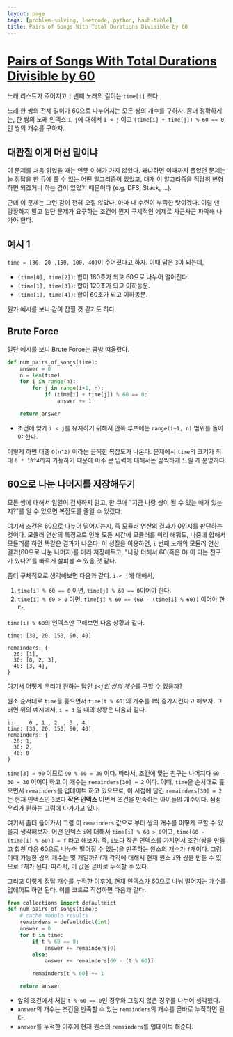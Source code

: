 ```yaml
---
layout: page
tags: [problem-solving, leetcode, python, hash-table]
title: Pairs of Songs With Total Durations Divisible by 60
---
```


# [Pairs of Songs With Total Durations Divisible by 60](https://leetcode.com/problems/pairs-of-songs-with-total-durations-divisible-by-60/)
 노래 리스트가 주어지고 `i` 번째 노래의 길이는 `time[i]` 초다.

 노래 한 쌍의 전체 길이가 60으로 나누어지는 모든 쌍의 개수를
 구하자. 좀더 정확하게는, 한 쌍의 노래 인덱스 `i`, `j`에 대해서 `i <
 j` 이고 `(time[i] + time[j]) % 60 == 0`인 쌍의 개수를 구하자.

## 대관절 이게 머선 말이냐
 이 문제를 처음 읽었을 때는 언뜻 이해가 가지 않았다. 왜냐하면 이때까지
 풀었던 문제는 늘 정답을 한 큐에 풀 수 있는 어떤 알고리즘이 있었고,
 대개 이 알고리즘을 적당히 변형하면 되겠거니 하는 감이 있었기 때문이다
 (e.g. DFS, Stack, ...).

 근데 이 문제는 그런 감이 전혀 오질 않았다. 아마 내 수련이 부족한
 탓이겠다. 이럴 땐 당황하지 말고 일단 문제가 요구하는 조건이 뭔지
 구체적인 예제로 차근차근 파악해 나가야 한다.

## 예시 1
 `time = [30, 20 ,150, 100, 40]`이 주어졌다고 하자. 이때 답은 `3`이
 되는데,
  - `(time[0], time[2])`: 합이 180초가 되고 60으로 나누어 떨어진다.
  - `(time[1], time[3])`: 합이 120초가 되고 이하동문.
  - `(time[1], time[4])`: 합이 60초가 되고 이하동문.

 뭔가 예시를 보니 감이 잡힐 것 같기도 하다.

## Brute Force
 일단 예시를 보니 Brute Force는 금방 떠올랐다.

```python
def num_pairs_of_songs(time):
    answer = 0
    n = len(time)
    for i in range(n):
        for j in range(i+1, n):
            if (time[i] + time[j]) % 60 == 0:
                answer += 1

    return answer
```
 - 조건에 맞게 `i < j`를 유지하기 위해서 안쪽 루프에는 `range(i+1, n)`
   범위를 돌아야 한다.

 이렇게 하면 대충 `O(n^2)` 이라는 끔찍한 복잡도가 나온다. 문제에서
 `time`의 크기가 최대 `6 * 10^4`까지 가능하기 때문에 아주 큰 입력에
 대해서는 끔찍하게 느릴 게 분명하다.

## 60으로 나눈 나머지를 저장해두기
 모든 쌍에 대해서 일일이 검사하지 말고, 한 큐에 "지금 나랑 쌍이 될 수
 있는 애가 있는지?"를 알 수 있으면 복잡도를 줄일 수 있겠다.

 여기서 조건은 60으로 나누어 떨어지는지, 즉 모듈러 연산의 결과가
 0인지를 판단하는 것이다. 모듈러 연산의 특징으로 인해 모든 시간에
 모듈러를 미리 해둬도, 나중에 합해서 모듈러를 하면 똑같은 결과가
 나온다. 이 성질을 이용하면, `i` 번째 노래의 모듈러 연산 결과(60으로
 나눈 나머지)를 미리 저장해두고, "나랑 더해서 60(혹은 0) 이 되는
 친구가 있나?"를 빠르게 살펴볼 수 있을 것 같다.

 좀더 구체적으로 생각해보면 다음과 같다. `i < j`에 대해서,
  1. `time[i] % 60 == 0` 이면, `time[j] % 60 == 0`이어야 한다.
  2. `time[i] % 60 > 0` 이면, `time[j] % 60 == (60 - (time[i] % 60))`
     이어야 한다.

 `time[i] % 60`의 인덱스만 구해보면 다음 상황과 같다.

```
time: [30, 20, 150, 90, 40]

remainders: {
  20: [1],
  30: [0, 2, 3],
  40: [3, 4],
}
```

 여기서 어떻게 우리가 원하는 답인 *`i<j`인 쌍의 개수*를 구할 수
 있을까?

 원소 순서대로 `time`을 훑으면서 `time[t % 60]`의 개수를 1씩
 증가시킨다고 해보자. 그러면 위의 예시에서, `i = 3` 일 때의 상황은
 다음과 같다.

```
i:     0 , 1 , 2  , 3 , 4
time: [30, 20, 150, 90, 40]
remainders: {
  20: 1,
  30: 2,
  40: 0
}
```

 `time[3] = 90` 이므로 `90 % 60 = 30` 이다. 따라서, 조건에 맞는 친구는
 나머지다 `60 - 30 = 30` 이어야 하고 이 개수는 `remainders[30] = 2`
 이다. 이때, `time`을 순서대로 훑으면서 `remainders`를 업데이트 하고
 있으므로, 이 시점에 담긴 `remainders[30] = 2`는 현재 인덱스인 `3`보다
 **작은 인덱스** 이면서 조건을 만족하는 아이들의 개수이다. 점점 우리가
 원하는 그림에 다가가고 있다.

 여기서 좀더 들어가서 그럼 이 `remainders` 값으로 부터 쌍의 개수를
 어떻게 구할 수 있을지 생각해보자. 어떤 인덱스 `i`에 대해서 `time[i] %
 60 > 0`이고, `time[60 - (time[i] % 60)] = f` 라고 해보자. 즉, `i`보다
 작은 인덱스를 가지면서 조건(쌍을 만들고 합친 다음 60으로 나누어
 떨어질 수 있는)을 만족하는 원소의 개수가 `f`개이다. 그럼 이때 가능한
 쌍의 개수는 몇 개일까? `f`개 각각에 대해서 현재 원소 `i`와 쌍을 만들
 수 있므로 `f`개가 된다. 따라서, 이 값을 곧바로 누적할 수 있다.

 그리고 이렇게 정답 개수를 누적한 이후에, 현재 인덱스가 60으로 나눠
 떨어지는 개수를 업데이트 하면 된다. 이를 코드로 작성하면 다음과 같다.

```python
from collections import defaultdict
def num_pairs_of_songs(time):
    # cache modulo results
    remainders = defaultdict(int)
    answer = 0
    for t in time:
        if t % 60 == 0:
            answer += remainders[0]
        else:
            answer += remainders[60 - (t % 60)]

        remainders[t % 60] += 1

    return answer
```

 - 앞의 조건에서 처럼 `t % 60 == 0`인 경우와 그렇지 않은 경우를 나누어
   생각했다.
 - `answer`의 개수는 조건을 만족할 수 있는 `remainders`의 개수를
   곧바로 누적하면 된다.
 - `answer`를 누적한 이후에 현재 원소의 `remainders`를 업데이트
   해준다.
